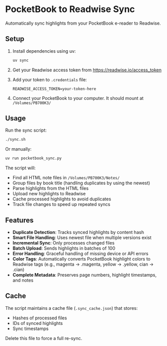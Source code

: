 # PocketBook to Readwise Sync

Automatically sync highlights from your PocketBook e-reader to Readwise.

## Setup

1. Install dependencies using uv:
   ```bash
   uv sync
   ```

2. Get your Readwise access token from https://readwise.io/access_token

3. Add your token to `.credentials` file:
   ```
   READWISE_ACCESS_TOKEN=your-token-here
   ```

4. Connect your PocketBook to your computer. It should mount at `/Volumes/PB700K3/`

## Usage

Run the sync script:
```bash
./sync.sh
```

Or manually:
```bash
uv run pocketbook_sync.py
```

The script will:
- Find all HTML note files in `/Volumes/PB700K3/Notes/`
- Group files by book title (handling duplicates by using the newest)
- Parse highlights from the HTML files
- Upload new highlights to Readwise
- Cache processed highlights to avoid duplicates
- Track file changes to speed up repeated syncs

## Features

- **Duplicate Detection**: Tracks synced highlights by content hash
- **Smart File Handling**: Uses newest file when multiple versions exist
- **Incremental Sync**: Only processes changed files
- **Batch Upload**: Sends highlights in batches of 100
- **Error Handling**: Graceful handling of missing device or API errors
- **Color Tags**: Automatically converts PocketBook highlight colors to Readwise tags (e.g., magenta → .magenta, yellow → .yellow, cian → .cian)
- **Complete Metadata**: Preserves page numbers, highlight timestamps, and notes

## Cache

The script maintains a cache file (`.sync_cache.json`) that stores:
- Hashes of processed files
- IDs of synced highlights
- Sync timestamps

Delete this file to force a full re-sync.